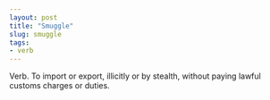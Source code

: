 ```yaml
---
layout: post
title: "Smuggle"
slug: smuggle
tags:
- verb
---
```


Verb. To import or export, illicitly or by stealth, without paying lawful customs charges or duties.
